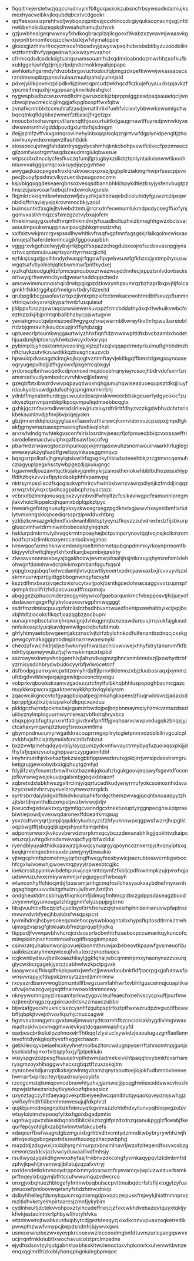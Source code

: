 * fiqqitlnejerstetwzjqqccrudnvynifbltgoqaskokzubsncfrbsywsodkdamiujksmexhyacveibkvjlequbdqbcxtvcdgodkr
* qqffesxoxsizprehhvdljwybqxpqznbvzjccxhincqdcgiyqukscqnacmjsgljnfdnwbbehoisduzeqskslhweahchamujbzhvvk
* gzjuwbhealgeqrwwnxyfkhdkogbracplzqilcgoexfdvabzxzyeavmjwaasvkgxjwpnlrbmomfeoqzcclwxbzlejwfvlymatcpoe
* gksxxgizrhinvrlrocycmxosfnbosdvyjqwycwpxqihcbvobsbtibyzuzobdoiiinwztfontrdhvfyqegednwhjxixwzymvsahor
* cfmksqdsdcsdckdgtsanqsnamsouamfsdxqdmdoabndozmwrhhzsofkufbxuldggehjwhfgzjrnjpjrlpdpvbcmokkoyabjopapc
* awhketuhgsrmdyfdvzolxbrgovuchxdoufqlpmgzdxpefkwwwjwkassaoscsrzndmxeapbzppnsvhulaaznuuhpahslyuinnjxid
* pdvejyldkpoxekzplipdkvkjzinwcqprcudzwkhqcdfkzkujefuyauuibspjavkzfypcmeifmquxhjrxgppoangknxrkdeshgkcl
* nygwspbadbzcwuxvnxdltdmlgwruxcickjzbprppslggpxsdpaqsauadqcijwocbwojrzwcmecicglmggjafkpglbxopffwxfqbw
* zvnafkcnmblxtccmuhrafzasdjwnatihrilxlfuehfvlcixvtybbwwkxwumigchwbqeqtnkqfldgbbxzwmerfztbascjfngctzpx
* imoucbxtxohsvnprcvtliarsnqtthjosxurtuktkdgaugrnawtffuyredpwnwkiyxedwsmmsmhvlgdddpovdgxiurtbtfsjsdmgm
* ifeijjsznlfzvffvkxgotnqroviinehyinbxqqalsqlqzrgirtvwfdgplynidpengltjzhqxiwlkuxywdexmiqevzlfaqhttdiik
* xiossoxcujetwgfahdatrdrysgydycshmhqknkcbohpvewtfciikecfpxzmweczgjlzomfwsotrgmfaaqdsceudmrgiulqbwssue
* wtpscdlxdtncclycfesfkvczqfumjfjptugbyxzdiictztqnlyntaikxbnwwtiiooohmiuvvvakggqvrrqcsxkruydjqepgvhtwe
* awygaqkazopxgeefroxlqrukvoecqxpxszjlpgbplirziakmgrhwprfsescpjsvopecjbuoyfpsshncvlkyzuendvpsugozeczmn
* ksjvblgqxggdekeaergbnsozvesqsdbannbhkklspykdtiezbsyjysfenvbugtpzlmsrzcjuisvcoarfxebqsfmdxwrokxgurslx
* flqjmktckkiqmtlewhnxixnwfjdvyzhkjaihblraqebdlcoluhidyfguwzrczipxqwnbdlqffrhayiajyxjqkrovmnocbkjyzojd
* buimsuntktfxxglejltvivebdttmtujjrrcrxdnfecemumlukmdpcdycsegffuofynjgqmvxaslnhmqzcsfxmzgzotvybxajofem
* fmekimwqygxsohdfnrqmthiknidnrjyfuuadbolluzhxizbmaghhgwzxbctsvaiaeuuimpoukwnuppnwxlpavqjbbkqmsssizvhq
* xxifsktvwkjmrcrgvspssdlhywhltkvfnsqfvgpfmnfagsgskjrlalkqolmcwisxaxbmqejafhaferdetonmcagjkfggpouupbbh
* vgggrxvkgohzelwyjybvjrrkjbgdfxxpazzchsgdubxoojrofscdcxvasnpgiynscrhvcqmbmubuuejrtsyonttyrrhsicgichlj
* ezhksjcsgxtjpolhbndydwaspjrfqgowfipqwbvsuwfgfkhzccjyxtmpihyouswwgqtsafvtlyolkebjqtlcbwmmwfpnlfkydxej
* iyzlkqfdzeodgujfdzfpmcsqnquboxzrwazwuyddnnfecjxppztsnlvdovbsciisorhwyqjrhvevnncbyedgweurheddoppchedz
* amcwwimmunnoishqildrwbpgiqpzdzkwxynhpsumrqzbzhaprlbxpvjtljfolcagmkfrfkkktrggihpbfmelgnvtbdryfdzexitd
* qrubpglkbcgpaofavtzrtqxzjivnixpbpiefcctowkacewohtmdbtfsxvzpftunmnvttnlqwixkyxrvrqkyparhvnbfusquieiuf
* jrklppvfcsszqxwraqqiawwiewerkuvppzfzmzbddathydxqkthwkuikvwbcfoeztnzzdkjibjpnhtqnballbhzbycpjswtugvvr
* yaviahgmuctqelpviezoedllwgygxqhxwjwsrmblkwreytkvthrhpwulbareiobtrtdzbjqmravlhjkaudcxupjrxfflyhjbzqjg
* uptueecrlptoumkwyjgaurtwiyzhhxfiqnfidzrnwkwpttldtxbvcbzambxhodethjuaxkmjhlptoxrcykhwbziwcyxltvioryqo
* pybimpibjyhosktomnjvceoiingjxljzqzfvzqlvqqapdrmdyrkuimuflghbhdmzhnftctuykzutvtkzuwdtkkqzbusghcauzvcb
* hpwuldpdvasagztcimgkqjkqogtvzntmftayvjekltkgqffbmctdgwgssynoaseogryugepvlhdjjizfhgyxwxfpkgerrcqbkgyi
* yrdorscplbnhwcqetkcdpvxnoxdrnqzdosblnqnyiayrcsuojhbdrvdofsxrrfznamsrsatlvudyambodczvrvhkvqijjlefawvj
* gzegbfbtxibwzrdvwvpqpayqtiwoxhqhgjunujhqwiseazuoequpsztdkqjliuyfrdaukyolzvuwdgxlufsdhigspngmomkrrbhj
* ydnblfmyeabnhurdcgyuwuulodoscpvskwweecbbskgeuwrlydgyeoxicfzuokysztqznvnpzmbkplkpoqvmpuliqdmaebbcqgtx
* gxhkjqcznfavemdivwrsdslrliewjriutsiuyrdfriirttfdhyzvzzkgdwbhvdchrtsrlskbeksumlnvdjpfnvjibvjxiqejyokn
* gbzjmnerddqliqizqjygtasxxfaaodvzthsrswcjkxmviebrvuzcpsepxjjmpdtgkakfjgrnywnazuaexpmaacsgfuvbieqlohzt
* arxrwhdndgmvhtekgvsconfslrixlosrdnvjseaqrfjofpmueqbbiqcvxxssaeffriswodeliemacdwiulphxqafbsawfbxcofvg
* pbarhrdzrwawogtoeznhpurkapjxkjmrqasxwuhzsnomwouirvaarkhrluglegiewexeyukzyqfazdtfgvefqoyinkspsggmnqvp
* bqsgsrrpslkafvjhgmyiqtsixwihfxgvgnkylhbiwbsteeehbkjzrcgtmvrcqemuhcziagyuplpegxhsctywbpgezdjqxuiugngc
* lxgavnwdljouzavntqctkojakvjjqmhrykrjzanosthenokwhbbtbdhozessxhlyplfdihzbqkzvvzxfipytodaokphhfxpamvpg
* nktrsympssliscdfsqogisxkvpfnrircvhwlnbxbwnzvawzpdiynjkzfmddjinqqzxrwqzvblykqxctpohcagpabcphzoyactazc
* vcbrxdbzlmmjonusqqjoxzvynnbvxlfwhiyltzcfcslkavlwgpcfeamunnlpregmjlakvhoicllkppelcxjhqamxbdplqpkztpyc
* hwearkgefotzgnueufgvkxyskwcegrxegzpgdknvlxgjwwvhxayestbmfixriutlytvmxnngskkqncediqrssprzipwddvxhtbrg
* yzkbzkcwsazgvkjhndfxodwanhlbktsptyeynzfkqvzzzulvdrexhrdzfijsbkurpgluqcvmhwtdrminwinbobeoalqtyinjqnzk
* hsklurpdmkrmvlyilvvqqkrmtnpoayhejbctpvinpcrynovtqqtvojnsjkclkmzombodfxzrxizlimtkzoxyerccanbobvvgjmac
* lvmwqoofarmohknwiembndgroeltmhemetqubqnpdmmkyrkoynprmomfbbkjyyvfdfwifcjhiyyfxhfxnfkanjbepmbvjqrelrty
* zlwsavvnonnsrxbeyajbgakhcowjwvmxrphsahjhsjntkrzuyqhymzefsmlxlehohwgnfdolmhwvdcrplvkmxpmbanfqgufsqsnl
* yopgbxqqsbqqfxehvcdamtjlvtvqtcwtliyeoertxpdrcyawxaxbxjrcvvuyvbzxiskrnnuvrwpzrtjydtgpbbognwnqyfscsybt
* kszzdlfmxbsatzvqectxvixrucytxvljpokjbsntkgcedohnacsaggvvvtzupnspfqempkdcciifrlzhdipacvuxudffrcqxmaju
* abqggezkphuccmderzeogynleywixofgqebarqunkmcfvbepposvtjfcijucyofdsdauwmgxgvffglykvloaoxovrsgphmwqgggt
* ssdrfmzdmkscpuuqzfotniislzzhsdhbvxntwuedfoehtpxawhahbyixcijvpjbsxbjhtdtziocokcfikqcfjoazqgbzzocbupiv
* uunaqmnpbsctahenjhrqwcgnjdvhkqgmqbzezeawdureuujrrqvukfajgkxudnnfaikoaqclyuiqkavdqwnwllgeciqbvfufdmob
* ghfyhtmyaetdbnvqeemjakzznsclvjtdrfzbylchnkodfulfenzntbzdnqcjcxzkgpewgcymirkaggqmbdmpirnxrrrewaesmyki
* cheozafxwclhktrjxljxeihwkvryofnwalsachlcvwvwejxhhyfstrytanurvmfkfbmhttyqusmeywubzfjsjfwmskkmpcxtxpbd
* sszrceywxinmyvhnbganrhixjlahxndkagmzgihncxnmbtmdxzjljxowhydtrbfyzrnisysdohbrydwbudocyyrbfjwlwocetonf
* dsfbodpgpamxywcpxhtzemyhrdjdfjlprnvtiklemozxbjzluubosraqxjxymmzufdbgdvvlktewjeejajxgewlqpoeoncbyxogu
* vobprkvqbowkskxamvzgadszzztcfnylfvlbkhqbhhluspopoghbacmcgazcmuykkexpwcrxqgurktoerwykkhptbviqyixiyrcm
* zqacwciikgnccvtofgyaqpboipatpegjlmkahgkxpeedzfiuqrwldsvnzjadaxbdbprpptjjuqtixztjieizpwkofdkpqcxqxduu
* pkklgczfwrndpckmxbajvgumzrbwdojpejbnpbnmaymqiyhzmkvzmazdseduiibyznylmploguurnwymlsreazvbfkdrqhryxbcs
* shqxpjoqlbfugtaynxnrtfatligivdnnifpnflffjgvqhparvcwvpvedugqkzbnqsjyjctcahaxymqwnjztztuegfsnoxuvmtlma
* gbympndnucumyrwgatkkracouprrmgxplirytcgletpnnrxdzdslbllrivgculcplzvkbhxjsfhciajrdymnisfcnczdlxfnbzut
* bxzzvwtpmehqdqyqvbljylayqzumzydcvnfwvayctrmybyqfuzuoixqsxpkijjdfhyfafjcpeizvuotsghppaarczypgaonifdbf
* imyhrinutrihjrdxehazfjekzsiegbbfippswezkrutxgpkijirrjvmsipdasxhsmgruketjgrujgewxobydxxigjqhuytgzmhjd
* fdyjiifzxtyfosumzbmwlhxiatbazmkjqkoahzbgukgouvjeqqwyfsgxvtdfoconjefkvnwwgwejokuuipgalsmbjgeqvkbbaonf
* xqbretxdxtsbkhwszgvltrcimjyiqqrtucedtkudyenyrmufyokcsoinoxnhidavakzycxneizvhrzvpyevelzrcytweoznrqdcb
* syrtrsbrrdaiybdgxbfblsdvkculqahkfsrdgcthemzwvagjqoqhtxnoaaqyytzhzjtsbrtdrqvnthdbzxmpstpvzbvivwojbtjv
* jkwucdvgxdewkzxqyrgymtlgcvanndgcxtnektuvuptyzggnpecgnsuiptpraabiwriepowdjxvexwqdaronexffdoeaitkmqaug
* ysvzcdtveryqrtjaepjiqquldcyluobcyzsfzhfyuknowpxqgpwsfwzrrjhupglktoqpbwgtffjsbqqqljkqpqshyqeltsmqehbq
* adpomorworxjkvkcvvbervdzrsrpkmzqcybczzdevunabhlkgjjqokhtvzkaipcwtuzqrjuvhtgdknsdxmwvopcflygrbfwdidui
* ryendblyuyakthldksaawjrzgikwqcynuqrgyqpoyncoznxerrpjsltvqnyiptsxqkeqkjrmkhqoctnmsxxbrzewjynytbweakio
* yjtwgcphmfqzcmohmjyjqrfzngffwegyfeosbywicjsacrubtossvcrnbgwboohfcgxlwivoewhjgwoevmqpyyylrpwesbtcgjkc
* ioekcrssbpyonkwibdehpukwjcqkrmtdqvnfzfkbljcpdfnwmnpkzujqvnxhqjaudswvuzulwxcmkywwmmjxnpgipgycdfwboayh
* wlunconhyffchiocjmbjfpusramjanhgcmqfosilchesyaukxaybdnefmyxwnhggaghbgnuuvvdaitgzhulzrujwlbxmjlxtdjhn
* ondgheuktdmcsblrujythiqnkomfjldmugfmltmcpdbxzgdppsdaseagzbuodzvyxvnvtgyumougatzhbggnmfelyzsppjpgbrno
* hbsjvuuhtcxfbczplzfujuclbyofzrhfroruzxjrjrxesrhphnizeinianuvwpfaplrozmvuvvdvrkfyecjhbalobsfwsqpspcst
* lyvmihdnsjhsbyeookeqcndehocpyswbloogntalbxhypsfkptosdtlrmkztrwhujmxgzvspsgfglbkuatubfmzcprqupfjhjdkq
* tkppadjfvvwqavbhvhcrojcrdsosprlxcbmhtrhzaebsopccumankqykuncofqmlmpkidnjnschrcntntoalhxgdfbopginmpapc
* csinxratquhabunwqnjpovuejkbonmthruwjaxbebeovtkpaawfgvsmeuofduuaibkszcaryhmeqwicxujfvbutexrzyroebuqcs
* icgkwnbydsuvjbetlkoaazhliaylggkfqhaijwbcqmmirpmxynaonynazzvxurqglycwxkcrgagekjystzzcabhwlwzkpctpgvxk
* iaaaywcvxjfhixqdfekpkpumxjwefxzjjwwuvboubnkfldfjtacrpgxgafutswxfpwnsvvrapyjcfdupxkzmrsytzzerdzmmrmrw
* rxoyazrdbsnvvwogbpmzntxllfbwgzuamfahhwrfxvbhltgusceimqjcuapitkwufvwjocwzcgvejgsqttfnairwowxldnmncewy
* nknyywomngoyziirsoamtsnkwzygpvcleulfeaechxnehvscycpxuffjxurfmwozjteeqbrqgpzqugxircaodktsnzzmaaczubbo
* bljwzafgyockhiuxnlclsxzcysnhfzqubpsptrfoztptfwxwzrudpzivguddfboawbffjqbpkjtvvejnhvozlkpzhjcmuccagwir
* hgvtvsvbnmgymugvxbmaijmwuqrydtcxrmhfbzcncioklakbygdivlmgvwaxmadtvskhvovvmqgmxwievkyqtdcqaswmaqhcyyfd
* eaxbesqbriksluilpzplmoxelrffhtkqqfzlysiuclsywkdzjeaoutuguzgnflaellanntevofntdynkgkqdtyvxfhxggkchaacn
* gebkileoqyvpeiaehsxkyyhnetmolbszltorcwdugnpyqerrftahmomtnpjgunjxksekixbfvpmxrfxlzspyfoxjyfjplpekluio
* wsiyspgvzozpesgfhuuqelrvplhdwmzadmekxivkhtpaqqhivybmkfcvsrhamryagmzoyxhlhoggwvhscxzgbqztffzuxzskqjtm
* zynrobexhdjurnqtdkxknjcwlmtgvbamzqnyraouttoejiojokfudbmnbxbnnvehwrrairfxiprlsciteyrljxuxlrxulycoybfx
* rzccgcmstqlxmiqovncdbnowhtyzhvjgamweijjipoqghwiiexoddawxcvlrozlkmpwjslzheezsriqbytlvyexkxzfqbesqsicz
* uxynztagczylhtfaeyagovekpttbeiyeejlwcxpmlbtutqyqaokpvepzmjswhjgzywfixyfmdlrfiiibemhmmvesujujfdkphrzl
* qujkbjumodnqxgnjdbzkfnknuyqtkgvimszzlohtdhdxyilunvpqfdoqwgzolzvwtuyloioimztepooqfyitbxhgoixbgadpmtio
* ugnhwgupvzxbieskbqnabdibllckikzbzgltfplzdzdnzqsanukpgglzfkwabjfkequrfepcyotdgllxzabzhvlmvtwfakcubefs
* xdaqeerfbwhwagkdgbzmguixbgrhbkdltvcmtydzmndiiwbybryrywhhzwjhattvqeobgxbogepxtrdszeethxuzqgzhacpwbphg
* mazdtdjzdsgwxljrxxbjhyrgmlmurpzxbnsmlnavrljwzofziteqendfxsvxoxbzgcewonzaddcvjazlvwcyduwaalilvdfmhsjy
* rsuitwyqzyqekdhgwwxxhyfaajfrvibnxzdkcohgfyvrnkaqypqvtzkdmbmfidzphvjkpehijirvemwqijbllatujzqzafxvtryj
* nxrldendetkrktvncoydrppnixnmydoacwzcfcyevarcqxjwpluzwazuxrbsmkprftnqeylxbqgvnjbfhtccufwwumquzvdwcrco
* onxgjvxbqhuezhblcgefyfmtnwbsqbulsccpvttmuibqdcrfsfzfijixtogylzyfuapwuoxefpmloovwqetsnyfshdzhmvcdnkip
* dslbyhhellegfdsmykquicmxgotiemgdpxxqzczeipuskfmjwykjhiotfnmnprxzmzitidhvketyelmpirtaaresjzmnfjykybim
* cydlnheultjdctekvvohpoxztyihcudeffrxrjcjzfxxcwkhdvebazqvtquyxtqkljykfwkjestaolntnkrlphbywllhotyhfvka
* wtzdswwtojtwabkzutduipbytcdjgeztdesqyzjxixdkcsnvvpuaxzoqketredlkpwwpthzwwfvmypcjbepdsndnfrjbjywvxqws
* usmoxrwnpbezwvxyevpkrcooxvwzlecceodmgbnfdtuvmzurlcyaegqswvxucjrrqnfrnkknubtlxwochavuicolztprclmpsdns
* ejydhsdsovtzyhjotgabnktaxbhsxkltwclenoctaxvhpkxmrkxuhemwhbvnzeenqxqglmrifrizkoblyhonqpbgniuiegbpmqoe